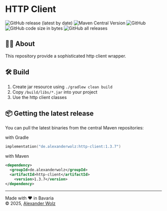 # HTTP Client

![GitHub release (latest by date)](https://img.shields.io/github/v/release/alexanderwolz/http-client)
![Maven Central Version](https://img.shields.io/maven-central/v/de.alexanderwolz/http-client)
![GitHub](https://img.shields.io/github/license/alexanderwolz/http-client)
![GitHub code size in bytes](https://img.shields.io/github/languages/code-size/alexanderwolz/http-client)
![GitHub all releases](https://img.shields.io/github/downloads/alexanderwolz/http-client/total?color=informational)

## 🧑‍💻 About

This repository provide a sophisticated http client wrapper.

## 🛠️ Build
1. Create jar resource using ```./gradlew clean build```
2. Copy  ```/build/libs/*.jar``` into your project
3. Use the http client classes

## 📦 Getting the latest release

You can pull the latest binaries from the central Maven repositories:

with Gradle
```kotlin
implementation("de.alexanderwolz:http-client:1.3.7")
```
with Maven
```xml
<dependency>
  <groupId>de.alexanderwolz</groupId>
  <artifactId>http-client</artifactId>
    <version>1.3.7</version>
</dependency>
```

- - -

Made with ❤️ in Bavaria
<br>
© 2025, <a href="https://www.alexanderwolz.de"> Alexander Wolz
